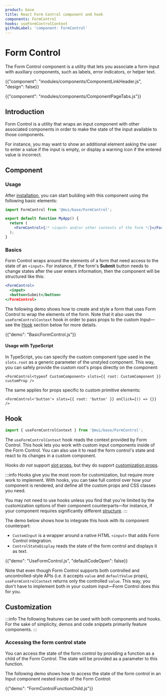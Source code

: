 ```yaml
---
product: base
title: React Form Control component and hook
components: FormControl
hooks: useFormControlContext
githubLabel: 'component: FormControl'
---
```


# Form Control

<p class="description">The Form Control component is a utility that lets you associate a form input with auxiliary components, such as labels, error indicators, or helper text.</p>

{{"component": "modules/components/ComponentLinkHeader.js", "design": false}}

{{"component": "modules/components/ComponentPageTabs.js"}}

## Introduction

Form Control is a utility that wraps an input component with other associated components in order to make the state of the input available to those components.

For instance, you may want to show an additional element asking the user to enter a value if the input is empty, or display a warning icon if the entered value is incorrect.

## Component

### Usage

After [installation](/base/getting-started/installation/), you can start building with this component using the following basic elements:

```jsx
import FormControl from '@mui/base/FormControl';

export default function MyApp() {
  return (
    <FormControl>{/* <input> and/or other contents of the form */}</FormControl>
  );
}
```

### Basics

Form Control wraps around the elements of a form that need access to the state of an `<input>`.
For instance, if the form's **Submit** button needs to change states after the user enters information, then the component will be structured like this:

```jsx
<FormControl>
  <input>
  <button>Submit</button>
</FormControl>
```

The following demo shows how to create and style a form that uses Form Control to wrap the elements of the form.
Note that it also uses the `useFormControlContext` hook in order to pass props to the custom Input—see the [Hook](#hook) section below for more details.

{{"demo": "BasicFormControl.js"}}

#### Usage with TypeScript

In TypeScript, you can specify the custom component type used in the `slots.root` as a generic parameter of the unstyled component. This way, you can safely provide the custom root's props directly on the component:

```tsx
<FormControl<typeof CustomComponent> slots={{ root: CustomComponent }} customProp />
```

The same applies for props specific to custom primitive elements:

```tsx
<FormControl<'button'> slots={{ root: 'button' }} onClick={() => {}} />
```

## Hook

```jsx
import { useFormControlContext } from '@mui/base/FormControl';
```

The `useFormControlContext` hook reads the context provided by Form Control.
This hook lets you work with custom input components inside of the Form Control.
You can also use it to read the form control's state and react to its changes in a custom component.

Hooks _do not_ support [slot props](#slot-props), but they do support [customization props](#customization).

:::info
Hooks give you the most room for customization, but require more work to implement.
With hooks, you can take full control over how your component is rendered, and define all the custom props and CSS classes you need.

You may not need to use hooks unless you find that you're limited by the customization options of their component counterparts—for instance, if your component requires significantly different [structure](#anatomy).
:::

The demo below shows how to integrate this hook with its component counterpart:

- `CustomInput` is a wrapper around a native HTML `<input>` that adds Form Control integration.
- `ControlStateDisplay` reads the state of the form control and displays it as text.

{{"demo": "UseFormControl.js", "defaultCodeOpen": false}}

Note that even though Form Control supports both controlled and uncontrolled-style APIs
(i.e. it accepts `value` and `defaultValue` props), `useFormControlContext` returns only the controlled `value`.
This way, you don't have to implement both in your custom input—Form Control does this for you.

## Customization

:::info
The following features can be used with both components and hooks.
For the sake of simplicity, demos and code snippets primarily feature components.
:::

### Accessing the form control state

You can access the state of the form control by providing a function as a child of the Form Control.
The state will be provided as a parameter to this function.

The following demo shows how to access the state of the form control in an Input component nested inside of the Form Control:

{{"demo": "FormControlFunctionChild.js"}}
